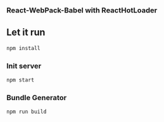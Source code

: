 ### React-WebPack-Babel with ReactHotLoader

## Let it run

```bash
npm install
```

### Init server

```bash
npm start
```

### Bundle Generator

```bash
npm run build
```